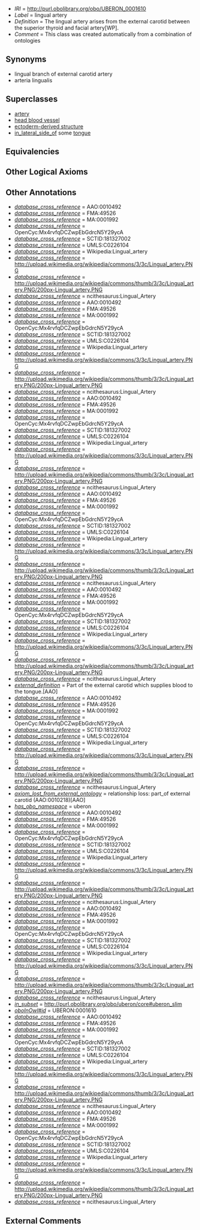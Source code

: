  * *IRI* = http://purl.obolibrary.org/obo/UBERON_0001610
 * *Label* = lingual artery
 * *Definition* = The lingual artery arises from the external carotid between the superior thyroid and facial artery[WP].
 * *Comment* = This class was created automatically from a combination of ontologies

## Synonyms

 * lingual branch of external carotid artery
 * arteria lingualis

## Superclasses

 * [artery](../../UBERON/37/UBERON_0001637.md)
 * [head blood vessel](../../UBERON/96/UBERON_0003496.md)
 * [ectoderm-derived structure](../../UBERON/21/UBERON_0004121.md)
 * [in_lateral_side_of](../../BSPO/26/BSPO_0000126.md) some [tongue](../../UBERON/23/UBERON_0001723.md)

## Equivalencies


## Other Logical Axioms


## Other Annotations

 * *[database_cross_reference](../../ef/oboInOwl#hasDbXref.md)* = AAO:0010492
 * *[database_cross_reference](../../ef/oboInOwl#hasDbXref.md)* = FMA:49526
 * *[database_cross_reference](../../ef/oboInOwl#hasDbXref.md)* = MA:0001992
 * *[database_cross_reference](../../ef/oboInOwl#hasDbXref.md)* = OpenCyc:Mx4rvfqDCZwpEbGdrcN5Y29ycA
 * *[database_cross_reference](../../ef/oboInOwl#hasDbXref.md)* = SCTID:181327002
 * *[database_cross_reference](../../ef/oboInOwl#hasDbXref.md)* = UMLS:C0226104
 * *[database_cross_reference](../../ef/oboInOwl#hasDbXref.md)* = Wikipedia:Lingual_artery
 * *[database_cross_reference](../../ef/oboInOwl#hasDbXref.md)* = http://upload.wikimedia.org/wikipedia/commons/3/3c/Lingual_artery.PNG
 * *[database_cross_reference](../../ef/oboInOwl#hasDbXref.md)* = http://upload.wikimedia.org/wikipedia/commons/thumb/3/3c/Lingual_artery.PNG/200px-Lingual_artery.PNG
 * *[database_cross_reference](../../ef/oboInOwl#hasDbXref.md)* = ncithesaurus:Lingual_Artery
 * *[database_cross_reference](../../ef/oboInOwl#hasDbXref.md)* = AAO:0010492
 * *[database_cross_reference](../../ef/oboInOwl#hasDbXref.md)* = FMA:49526
 * *[database_cross_reference](../../ef/oboInOwl#hasDbXref.md)* = MA:0001992
 * *[database_cross_reference](../../ef/oboInOwl#hasDbXref.md)* = OpenCyc:Mx4rvfqDCZwpEbGdrcN5Y29ycA
 * *[database_cross_reference](../../ef/oboInOwl#hasDbXref.md)* = SCTID:181327002
 * *[database_cross_reference](../../ef/oboInOwl#hasDbXref.md)* = UMLS:C0226104
 * *[database_cross_reference](../../ef/oboInOwl#hasDbXref.md)* = Wikipedia:Lingual_artery
 * *[database_cross_reference](../../ef/oboInOwl#hasDbXref.md)* = http://upload.wikimedia.org/wikipedia/commons/3/3c/Lingual_artery.PNG
 * *[database_cross_reference](../../ef/oboInOwl#hasDbXref.md)* = http://upload.wikimedia.org/wikipedia/commons/thumb/3/3c/Lingual_artery.PNG/200px-Lingual_artery.PNG
 * *[database_cross_reference](../../ef/oboInOwl#hasDbXref.md)* = ncithesaurus:Lingual_Artery
 * *[database_cross_reference](../../ef/oboInOwl#hasDbXref.md)* = AAO:0010492
 * *[database_cross_reference](../../ef/oboInOwl#hasDbXref.md)* = FMA:49526
 * *[database_cross_reference](../../ef/oboInOwl#hasDbXref.md)* = MA:0001992
 * *[database_cross_reference](../../ef/oboInOwl#hasDbXref.md)* = OpenCyc:Mx4rvfqDCZwpEbGdrcN5Y29ycA
 * *[database_cross_reference](../../ef/oboInOwl#hasDbXref.md)* = SCTID:181327002
 * *[database_cross_reference](../../ef/oboInOwl#hasDbXref.md)* = UMLS:C0226104
 * *[database_cross_reference](../../ef/oboInOwl#hasDbXref.md)* = Wikipedia:Lingual_artery
 * *[database_cross_reference](../../ef/oboInOwl#hasDbXref.md)* = http://upload.wikimedia.org/wikipedia/commons/3/3c/Lingual_artery.PNG
 * *[database_cross_reference](../../ef/oboInOwl#hasDbXref.md)* = http://upload.wikimedia.org/wikipedia/commons/thumb/3/3c/Lingual_artery.PNG/200px-Lingual_artery.PNG
 * *[database_cross_reference](../../ef/oboInOwl#hasDbXref.md)* = ncithesaurus:Lingual_Artery
 * *[database_cross_reference](../../ef/oboInOwl#hasDbXref.md)* = AAO:0010492
 * *[database_cross_reference](../../ef/oboInOwl#hasDbXref.md)* = FMA:49526
 * *[database_cross_reference](../../ef/oboInOwl#hasDbXref.md)* = MA:0001992
 * *[database_cross_reference](../../ef/oboInOwl#hasDbXref.md)* = OpenCyc:Mx4rvfqDCZwpEbGdrcN5Y29ycA
 * *[database_cross_reference](../../ef/oboInOwl#hasDbXref.md)* = SCTID:181327002
 * *[database_cross_reference](../../ef/oboInOwl#hasDbXref.md)* = UMLS:C0226104
 * *[database_cross_reference](../../ef/oboInOwl#hasDbXref.md)* = Wikipedia:Lingual_artery
 * *[database_cross_reference](../../ef/oboInOwl#hasDbXref.md)* = http://upload.wikimedia.org/wikipedia/commons/3/3c/Lingual_artery.PNG
 * *[database_cross_reference](../../ef/oboInOwl#hasDbXref.md)* = http://upload.wikimedia.org/wikipedia/commons/thumb/3/3c/Lingual_artery.PNG/200px-Lingual_artery.PNG
 * *[database_cross_reference](../../ef/oboInOwl#hasDbXref.md)* = ncithesaurus:Lingual_Artery
 * *[database_cross_reference](../../ef/oboInOwl#hasDbXref.md)* = AAO:0010492
 * *[database_cross_reference](../../ef/oboInOwl#hasDbXref.md)* = FMA:49526
 * *[database_cross_reference](../../ef/oboInOwl#hasDbXref.md)* = MA:0001992
 * *[database_cross_reference](../../ef/oboInOwl#hasDbXref.md)* = OpenCyc:Mx4rvfqDCZwpEbGdrcN5Y29ycA
 * *[database_cross_reference](../../ef/oboInOwl#hasDbXref.md)* = SCTID:181327002
 * *[database_cross_reference](../../ef/oboInOwl#hasDbXref.md)* = UMLS:C0226104
 * *[database_cross_reference](../../ef/oboInOwl#hasDbXref.md)* = Wikipedia:Lingual_artery
 * *[database_cross_reference](../../ef/oboInOwl#hasDbXref.md)* = http://upload.wikimedia.org/wikipedia/commons/3/3c/Lingual_artery.PNG
 * *[database_cross_reference](../../ef/oboInOwl#hasDbXref.md)* = http://upload.wikimedia.org/wikipedia/commons/thumb/3/3c/Lingual_artery.PNG/200px-Lingual_artery.PNG
 * *[database_cross_reference](../../ef/oboInOwl#hasDbXref.md)* = ncithesaurus:Lingual_Artery
 * *[external_definition](../../UBPROP/01/UBPROP_0000001.md)* = Part of the external carotid which supplies blood to the tongue.[AAO]
 * *[database_cross_reference](../../ef/oboInOwl#hasDbXref.md)* = AAO:0010492
 * *[database_cross_reference](../../ef/oboInOwl#hasDbXref.md)* = FMA:49526
 * *[database_cross_reference](../../ef/oboInOwl#hasDbXref.md)* = MA:0001992
 * *[database_cross_reference](../../ef/oboInOwl#hasDbXref.md)* = OpenCyc:Mx4rvfqDCZwpEbGdrcN5Y29ycA
 * *[database_cross_reference](../../ef/oboInOwl#hasDbXref.md)* = SCTID:181327002
 * *[database_cross_reference](../../ef/oboInOwl#hasDbXref.md)* = UMLS:C0226104
 * *[database_cross_reference](../../ef/oboInOwl#hasDbXref.md)* = Wikipedia:Lingual_artery
 * *[database_cross_reference](../../ef/oboInOwl#hasDbXref.md)* = http://upload.wikimedia.org/wikipedia/commons/3/3c/Lingual_artery.PNG
 * *[database_cross_reference](../../ef/oboInOwl#hasDbXref.md)* = http://upload.wikimedia.org/wikipedia/commons/thumb/3/3c/Lingual_artery.PNG/200px-Lingual_artery.PNG
 * *[database_cross_reference](../../ef/oboInOwl#hasDbXref.md)* = ncithesaurus:Lingual_Artery
 * *[axiom_lost_from_external_ontology](../../UBPROP/02/UBPROP_0000002.md)* = relationship loss: part_of external carotid (AAO:0010218)[AAO]
 * *[has_obo_namespace](../../ce/oboInOwl#hasOBONamespace.md)* = uberon
 * *[database_cross_reference](../../ef/oboInOwl#hasDbXref.md)* = AAO:0010492
 * *[database_cross_reference](../../ef/oboInOwl#hasDbXref.md)* = FMA:49526
 * *[database_cross_reference](../../ef/oboInOwl#hasDbXref.md)* = MA:0001992
 * *[database_cross_reference](../../ef/oboInOwl#hasDbXref.md)* = OpenCyc:Mx4rvfqDCZwpEbGdrcN5Y29ycA
 * *[database_cross_reference](../../ef/oboInOwl#hasDbXref.md)* = SCTID:181327002
 * *[database_cross_reference](../../ef/oboInOwl#hasDbXref.md)* = UMLS:C0226104
 * *[database_cross_reference](../../ef/oboInOwl#hasDbXref.md)* = Wikipedia:Lingual_artery
 * *[database_cross_reference](../../ef/oboInOwl#hasDbXref.md)* = http://upload.wikimedia.org/wikipedia/commons/3/3c/Lingual_artery.PNG
 * *[database_cross_reference](../../ef/oboInOwl#hasDbXref.md)* = http://upload.wikimedia.org/wikipedia/commons/thumb/3/3c/Lingual_artery.PNG/200px-Lingual_artery.PNG
 * *[database_cross_reference](../../ef/oboInOwl#hasDbXref.md)* = ncithesaurus:Lingual_Artery
 * *[database_cross_reference](../../ef/oboInOwl#hasDbXref.md)* = AAO:0010492
 * *[database_cross_reference](../../ef/oboInOwl#hasDbXref.md)* = FMA:49526
 * *[database_cross_reference](../../ef/oboInOwl#hasDbXref.md)* = MA:0001992
 * *[database_cross_reference](../../ef/oboInOwl#hasDbXref.md)* = OpenCyc:Mx4rvfqDCZwpEbGdrcN5Y29ycA
 * *[database_cross_reference](../../ef/oboInOwl#hasDbXref.md)* = SCTID:181327002
 * *[database_cross_reference](../../ef/oboInOwl#hasDbXref.md)* = UMLS:C0226104
 * *[database_cross_reference](../../ef/oboInOwl#hasDbXref.md)* = Wikipedia:Lingual_artery
 * *[database_cross_reference](../../ef/oboInOwl#hasDbXref.md)* = http://upload.wikimedia.org/wikipedia/commons/3/3c/Lingual_artery.PNG
 * *[database_cross_reference](../../ef/oboInOwl#hasDbXref.md)* = http://upload.wikimedia.org/wikipedia/commons/thumb/3/3c/Lingual_artery.PNG/200px-Lingual_artery.PNG
 * *[database_cross_reference](../../ef/oboInOwl#hasDbXref.md)* = ncithesaurus:Lingual_Artery
 * *[in_subset](../../et/oboInOwl#inSubset.md)* = http://purl.obolibrary.org/obo/uberon/core#uberon_slim
 * *[oboInOwl#id](../../id/oboInOwl#id.md)* = UBERON:0001610
 * *[database_cross_reference](../../ef/oboInOwl#hasDbXref.md)* = AAO:0010492
 * *[database_cross_reference](../../ef/oboInOwl#hasDbXref.md)* = FMA:49526
 * *[database_cross_reference](../../ef/oboInOwl#hasDbXref.md)* = MA:0001992
 * *[database_cross_reference](../../ef/oboInOwl#hasDbXref.md)* = OpenCyc:Mx4rvfqDCZwpEbGdrcN5Y29ycA
 * *[database_cross_reference](../../ef/oboInOwl#hasDbXref.md)* = SCTID:181327002
 * *[database_cross_reference](../../ef/oboInOwl#hasDbXref.md)* = UMLS:C0226104
 * *[database_cross_reference](../../ef/oboInOwl#hasDbXref.md)* = Wikipedia:Lingual_artery
 * *[database_cross_reference](../../ef/oboInOwl#hasDbXref.md)* = http://upload.wikimedia.org/wikipedia/commons/3/3c/Lingual_artery.PNG
 * *[database_cross_reference](../../ef/oboInOwl#hasDbXref.md)* = http://upload.wikimedia.org/wikipedia/commons/thumb/3/3c/Lingual_artery.PNG/200px-Lingual_artery.PNG
 * *[database_cross_reference](../../ef/oboInOwl#hasDbXref.md)* = ncithesaurus:Lingual_Artery
 * *[database_cross_reference](../../ef/oboInOwl#hasDbXref.md)* = AAO:0010492
 * *[database_cross_reference](../../ef/oboInOwl#hasDbXref.md)* = FMA:49526
 * *[database_cross_reference](../../ef/oboInOwl#hasDbXref.md)* = MA:0001992
 * *[database_cross_reference](../../ef/oboInOwl#hasDbXref.md)* = OpenCyc:Mx4rvfqDCZwpEbGdrcN5Y29ycA
 * *[database_cross_reference](../../ef/oboInOwl#hasDbXref.md)* = SCTID:181327002
 * *[database_cross_reference](../../ef/oboInOwl#hasDbXref.md)* = UMLS:C0226104
 * *[database_cross_reference](../../ef/oboInOwl#hasDbXref.md)* = Wikipedia:Lingual_artery
 * *[database_cross_reference](../../ef/oboInOwl#hasDbXref.md)* = http://upload.wikimedia.org/wikipedia/commons/3/3c/Lingual_artery.PNG
 * *[database_cross_reference](../../ef/oboInOwl#hasDbXref.md)* = http://upload.wikimedia.org/wikipedia/commons/thumb/3/3c/Lingual_artery.PNG/200px-Lingual_artery.PNG
 * *[database_cross_reference](../../ef/oboInOwl#hasDbXref.md)* = ncithesaurus:Lingual_Artery

## External Comments

